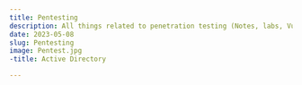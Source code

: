 ```yaml
---
title: Pentesting
description: All things related to penetration testing (Notes, labs, Vulnerability Research...)
date: 2023-05-08
slug: Pentesting
image: Pentest.jpg
-title: Active Directory 

---
```

